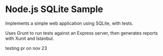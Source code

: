 Node.js SQLite Sample
=================

Implements a simple web application using SQLite, with tests.

Uses Grunt to run tests against an Express server, then generates reports with Xunit and Istanbul.

testing pr on nov 23
